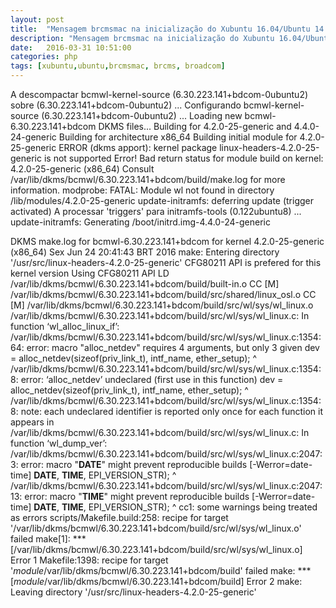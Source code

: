 ```yaml
---
layout: post
title:  "Mensagem brcmsmac na inicialização do Xubuntu 16.04/Ubuntu 14.04.3"
description: "Mensagem brcmsmac na inicialização do Xubuntu 16.04/Ubuntu 14.04.3"
date:   2016-03-31 10:51:00
categories: php
tags: [xubuntu,ubuntu,brcmsmac, brcms, broadcom]
---
```


A descompactar bcmwl-kernel-source (6.30.223.141+bdcom-0ubuntu2) sobre (6.30.223.141+bdcom-0ubuntu2) ...
Configurando bcmwl-kernel-source (6.30.223.141+bdcom-0ubuntu2) ...
Loading new bcmwl-6.30.223.141+bdcom DKMS files...
Building for 4.2.0-25-generic and 4.4.0-24-generic
Building for architecture x86_64
Building initial module for 4.2.0-25-generic
ERROR (dkms apport): kernel package linux-headers-4.2.0-25-generic is not supported
Error! Bad return status for module build on kernel: 4.2.0-25-generic (x86_64)
Consult /var/lib/dkms/bcmwl/6.30.223.141+bdcom/build/make.log for more information.
modprobe: FATAL: Module wl not found in directory /lib/modules/4.2.0-25-generic
update-initramfs: deferring update (trigger activated)
A processar 'triggers' para initramfs-tools (0.122ubuntu8) ...
update-initramfs: Generating /boot/initrd.img-4.4.0-24-generic


DKMS make.log for bcmwl-6.30.223.141+bdcom for kernel 4.2.0-25-generic (x86_64)
Sex Jun 24 20:41:43 BRT 2016
make: Entering directory '/usr/src/linux-headers-4.2.0-25-generic'
CFG80211 API is prefered for this kernel version
Using CFG80211 API
  LD      /var/lib/dkms/bcmwl/6.30.223.141+bdcom/build/built-in.o
  CC [M]  /var/lib/dkms/bcmwl/6.30.223.141+bdcom/build/src/shared/linux_osl.o
  CC [M]  /var/lib/dkms/bcmwl/6.30.223.141+bdcom/build/src/wl/sys/wl_linux.o
/var/lib/dkms/bcmwl/6.30.223.141+bdcom/build/src/wl/sys/wl_linux.c: In function ‘wl_alloc_linux_if’:
/var/lib/dkms/bcmwl/6.30.223.141+bdcom/build/src/wl/sys/wl_linux.c:1354:64: error: macro "alloc_netdev" requires 4 arguments, but only 3 given
  dev = alloc_netdev(sizeof(priv_link_t), intf_name, ether_setup);
                                                                ^
/var/lib/dkms/bcmwl/6.30.223.141+bdcom/build/src/wl/sys/wl_linux.c:1354:8: error: ‘alloc_netdev’ undeclared (first use in this function)
  dev = alloc_netdev(sizeof(priv_link_t), intf_name, ether_setup);
        ^
/var/lib/dkms/bcmwl/6.30.223.141+bdcom/build/src/wl/sys/wl_linux.c:1354:8: note: each undeclared identifier is reported only once for each function it appears in
/var/lib/dkms/bcmwl/6.30.223.141+bdcom/build/src/wl/sys/wl_linux.c: In function ‘wl_dump_ver’:
/var/lib/dkms/bcmwl/6.30.223.141+bdcom/build/src/wl/sys/wl_linux.c:2047:3: error: macro "__DATE__" might prevent reproducible builds [-Werror=date-time]
   __DATE__, __TIME__, EPI_VERSION_STR);
   ^
/var/lib/dkms/bcmwl/6.30.223.141+bdcom/build/src/wl/sys/wl_linux.c:2047:13: error: macro "__TIME__" might prevent reproducible builds [-Werror=date-time]
   __DATE__, __TIME__, EPI_VERSION_STR);
             ^
cc1: some warnings being treated as errors
scripts/Makefile.build:258: recipe for target '/var/lib/dkms/bcmwl/6.30.223.141+bdcom/build/src/wl/sys/wl_linux.o' failed
make[1]: *** [/var/lib/dkms/bcmwl/6.30.223.141+bdcom/build/src/wl/sys/wl_linux.o] Error 1
Makefile:1398: recipe for target '_module_/var/lib/dkms/bcmwl/6.30.223.141+bdcom/build' failed
make: *** [_module_/var/lib/dkms/bcmwl/6.30.223.141+bdcom/build] Error 2
make: Leaving directory '/usr/src/linux-headers-4.2.0-25-generic'